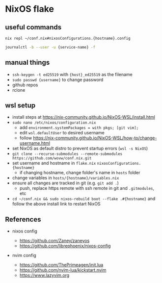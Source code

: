 # NixOS flake

## useful commands

```sh
nix repl ~/conf.nix#nixosConfigurations.{hostname}.config
```

```sh
journalctl -b --user -u {service-name} -f
```

## manual things

- `ssh-keygen -t ed25519` with `{host}_ed25519` as the filename
- `sudo passwd {username}` to change password
- github repos
- rclone

## wsl setup

- install steps at <https://nix-community.github.io/NixOS-WSL/install.html>
- `sudo nano /etc/nixos/configuration.nix`
  - add `environment.systemPackages = with pkgs; [git vim];`
  - edit `wsl.defaultUser` to desired username
  - follow <https://nix-community.github.io/NixOS-WSL/how-to/change-username.html>
- set NixOS as default distro to prevent startup errors (`wsl -s NixOS`)
- `git clone --recurse-submodules --remote-submodules https://github.com/wovw/conf.nix.git`
- set username and hostname in `flake.nix` `nixosConfigurations.{hostname}`
  - if changing hostname, change folder's name in `hosts` folder
- change variables in `hosts/{hostname}/variables.nix`
- ensure all changes are tracked in git (e.g. `git add .`)
  - push, replace https remote with ssh remote in git and `.gitmodules`, etc
- `cd ~/conf.nix && sudo nixos-rebuild boot --flake .#{hostname}` and follow the above install link to restart NixOS

## References

- nixos config

  - <https://github.com/Zaney/zaneyos>
  - <https://github.com/librephoenix/nixos-config>

- nvim config
  - <https://github.com/ThePrimeagen/init.lua>
  - <https://github.com/nvim-lua/kickstart.nvim>
  - <https://www.lazyvim.org>
